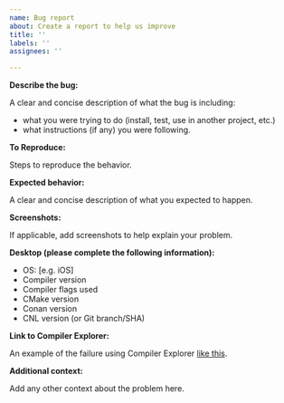 ```yaml
---
name: Bug report
about: Create a report to help us improve
title: ''
labels: ''
assignees: ''

---
```


**Describe the bug:**

A clear and concise description of what the bug is including:

* what you were trying to do (install, test, use in another project, etc.)
* what instructions (if any) you were following.

**To Reproduce:**

Steps to reproduce the behavior.

**Expected behavior:**

A clear and concise description of what you expected to happen.

**Screenshots:**

If applicable, add screenshots to help explain your problem.

**Desktop (please complete the following information):**

* OS: [e.g. iOS]
* Compiler version
* Compiler flags used
* CMake version
* Conan version
* CNL version (or Git branch/SHA)

**Link to Compiler Explorer:**

An example of the failure using Compiler Explorer [like this](https://godbolt.org/z/rPTjn1z48).

**Additional context:**

Add any other context about the problem here.
